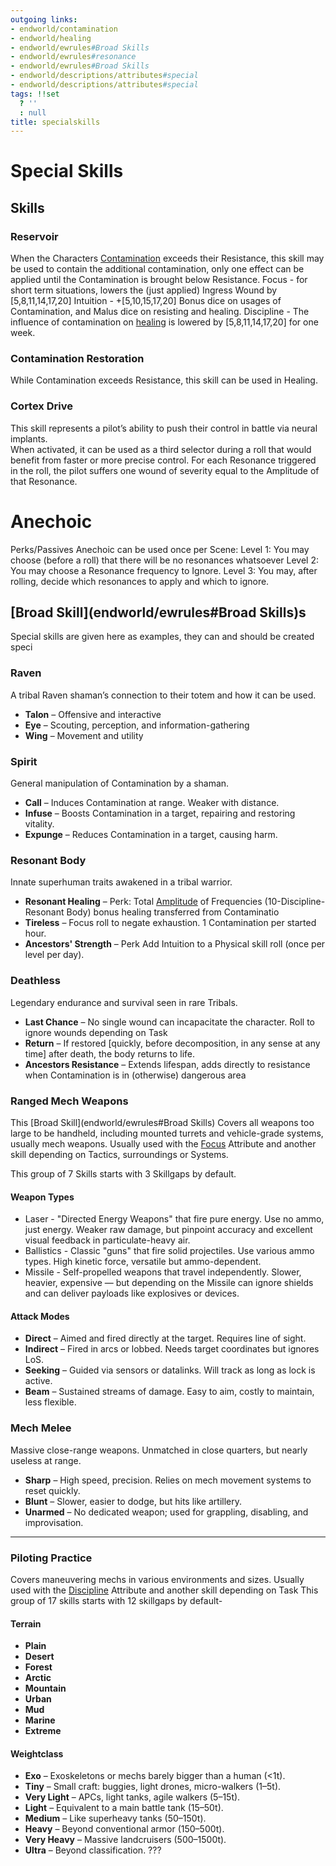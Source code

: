 ```yaml
---
outgoing links:
- endworld/contamination
- endworld/healing
- endworld/ewrules#Broad Skills
- endworld/ewrules#resonance
- endworld/ewrules#Broad Skills
- endworld/descriptions/attributes#special
- endworld/descriptions/attributes#special
tags: !!set
  ? ''
  : null
title: specialskills
---
```

# Special Skills

## Skills
### Reservoir

When the Characters [Contamination](endworld/contamination) exceeds their Resistance, this skill may be used to contain the additional contamination, only one effect can be applied until  the Contamination is brought below Resistance.
Focus - for short term situations, lowers the (just applied) Ingress Wound by [5,8,11,14,17,20]
Intuition - +[5,10,15,17,20] Bonus dice on usages of Contamination, and Malus dice on resisting and healing. 
Discipline - The influence of contamination on [healing](endworld/healing) is lowered by [5,8,11,14,17,20] for one week. 

### Contamination Restoration

While Contamination exceeds Resistance, this skill can be used in Healing.

### Cortex Drive

This skill represents a pilot’s ability to push their control in battle via neural implants.  
When activated, it can be used as a third selector during a roll that would benefit from faster or more precise control. For each Resonance triggered in the roll, the pilot suffers one wound of severity equal to the Amplitude of that Resonance.

# Anechoic
Perks/Passives
Anechoic can be used once per Scene:
Level 1: You may choose (before a roll) that there will be no resonances whatsoever
Level 2: You may choose a Resonance frequency to Ignore.
Level 3: You may, after rolling, decide which resonances to apply and which to ignore.


## [Broad Skill](endworld/ewrules#Broad Skills)s
Special skills are given here as examples, they can and should be created speci
### Raven

A tribal Raven shaman’s connection to their totem and how it can be used.

* **Talon** – Offensive and interactive 
* **Eye** – Scouting, perception, and information-gathering 
* **Wing** – Movement and utility 

### Spirit

General manipulation of Contamination by a shaman.

* **Call** – Induces Contamination at range. Weaker with distance.
* **Infuse** – Boosts Contamination in a target, repairing and restoring vitality.
* **Expunge** – Reduces Contamination in a target, causing harm.

### Resonant Body

Innate superhuman traits awakened in a tribal warrior.

* **Resonant Healing** – Perk: Total [Amplitude](endworld/ewrules#resonance) of Frequencies (10-Discipline-Resonant Body) bonus healing transferred from Contaminatio
* **Tireless** – Focus roll to negate exhaustion. 1 Contamination per started hour.
* **Ancestors' Strength** – Perk Add Intuition to a Physical skill roll (once per level per day).

### Deathless

Legendary endurance and survival seen in rare Tribals.

* **Last Chance** – No single wound can incapacitate the character. Roll to ignore wounds depending on Task
* **Return** – If restored [quickly, before decomposition, in any sense at any time] after death, the body returns to life.
* **Ancestors Resistance** – Extends lifespan, adds directly to resistance when Contamination is in (otherwise) dangerous area

### Ranged Mech Weapons 

This [Broad Skill](endworld/ewrules#Broad Skills) Covers all weapons too large to be handheld, including mounted turrets and vehicle-grade systems, usually mech weapons.
Usually used with the [Focus](endworld/descriptions/attributes#special) Attribute and another skill depending on Tactics, surroundings or Systems.

This group of 7 Skills starts with 3 Skillgaps by default.

#### Weapon Types
*  Laser - "Directed Energy Weapons" that fire pure energy. Use no ammo, just energy. Weaker raw damage, but pinpoint accuracy and excellent visual feedback in particulate-heavy air.
*  Ballistics - Classic "guns" that fire solid projectiles. Use various ammo types. High kinetic force, versatile but ammo-dependent.
* Missile - Self-propelled weapons that travel independently.
Slower, heavier, expensive — but depending on the Missile can ignore shields and can deliver payloads like explosives or devices.

#### Attack Modes

* **Direct** – Aimed and fired directly at the target. Requires line of sight.
* **Indirect** – Fired in arcs or lobbed. Needs target coordinates but ignores LoS.
* **Seeking** – Guided via sensors or datalinks. Will track as long as lock is active.
* **Beam** – Sustained streams of damage. Easy to aim, costly to maintain, less flexible.

### Mech Melee

Massive close-range weapons. Unmatched in close quarters, but nearly useless at range.

* **Sharp** – High speed, precision. Relies on mech movement systems to reset quickly.
* **Blunt** – Slower, easier to dodge, but hits like artillery.
* **Unarmed** – No dedicated weapon; used for grappling, disabling, and improvisation.

---

### Piloting Practice

Covers maneuvering mechs in various environments and sizes.
Usually used with the [Discipline](endworld/descriptions/attributes#special) Attribute and another skill depending on Task
This group of 17 skills starts with 12 skillgaps by default-
#### Terrain

* **Plain**
* **Desert**
* **Forest**
* **Arctic**
* **Mountain**
* **Urban**
* **Mud**
* **Marine**
* **Extreme**

#### Weightclass

* **Exo** – Exoskeletons or mechs barely bigger than a human (<1t).
* **Tiny** – Small craft: buggies, light drones, micro-walkers (1–5t).
* **Very Light** – APCs, light tanks, agile walkers (5–15t).
* **Light** – Equivalent to a main battle tank (15–50t).
* **Medium** – Like superheavy tanks (50–150t).
* **Heavy** – Beyond conventional armor (150–500t).
* **Very Heavy** – Massive landcruisers (500–1500t).
* **Ultra** – Beyond classification. ???

